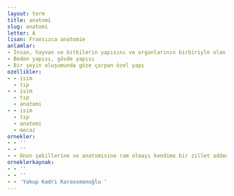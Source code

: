 ```yaml
---
layout: term
title: anatomi
slug: anatomi
letter: A
lisan: Fransızca anatomie
anlamlar:
- İnsan, hayvan ve bitkilerin yapısını ve organlarının birbiriyle olan ilgilerini inceleyen bilim; teşrih
- Beden yapısı, gövde yapısı
- Bir şeyin oluşumunda göze çarpan özel yapı
ozellikler:
- - isim
  - tıp
- - isim
  - tıp
  - anatomi
- - isim
  - tıp
  - anatomi
  - mecaz
ornekler:
- - ''
- - ''
- - Onun şekillerine ve anatomisine ram olmayı kendime bir zillet addederim.
orneklerkaynak:
- - ''
- - ''
- - 'Yakup Kadri Karaosmanoğlu '
---
```

